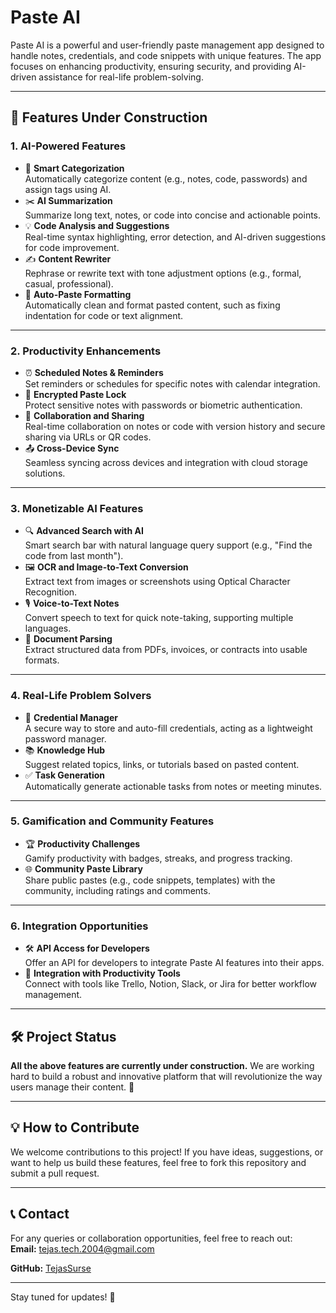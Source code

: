 # Paste AI

Paste AI is a powerful and user-friendly paste management app designed to handle notes, credentials, and code snippets with unique features. The app focuses on enhancing productivity, ensuring security, and providing AI-driven assistance for real-life problem-solving.

---

## 🚀 Features Under Construction

### 1. **AI-Powered Features**
- 🔄 **Smart Categorization**  
  Automatically categorize content (e.g., notes, code, passwords) and assign tags using AI.
- ✂️ **AI Summarization**  
  Summarize long text, notes, or code into concise and actionable points.
- 💡 **Code Analysis and Suggestions**  
  Real-time syntax highlighting, error detection, and AI-driven suggestions for code improvement.
- ✍️ **Content Rewriter**  
  Rephrase or rewrite text with tone adjustment options (e.g., formal, casual, professional).
- 🧹 **Auto-Paste Formatting**  
  Automatically clean and format pasted content, such as fixing indentation for code or text alignment.

---

### 2. **Productivity Enhancements**
- ⏰ **Scheduled Notes & Reminders**  
  Set reminders or schedules for specific notes with calendar integration.
- 🔐 **Encrypted Paste Lock**  
  Protect sensitive notes with passwords or biometric authentication.
- 🤝 **Collaboration and Sharing**  
  Real-time collaboration on notes or code with version history and secure sharing via URLs or QR codes.
- 📤 **Cross-Device Sync**  
  Seamless syncing across devices and integration with cloud storage solutions.

---

### 3. **Monetizable AI Features**
- 🔍 **Advanced Search with AI**  
  Smart search bar with natural language query support (e.g., "Find the code from last month").
- 🖼️ **OCR and Image-to-Text Conversion**  
  Extract text from images or screenshots using Optical Character Recognition.
- 🎙️ **Voice-to-Text Notes**  
  Convert speech to text for quick note-taking, supporting multiple languages.
- 📄 **Document Parsing**  
  Extract structured data from PDFs, invoices, or contracts into usable formats.

---

### 4. **Real-Life Problem Solvers**
- 🔑 **Credential Manager**  
  A secure way to store and auto-fill credentials, acting as a lightweight password manager.
- 📚 **Knowledge Hub**  
  Suggest related topics, links, or tutorials based on pasted content.
- ✅ **Task Generation**  
  Automatically generate actionable tasks from notes or meeting minutes.

---

### 5. **Gamification and Community Features**
- 🏆 **Productivity Challenges**  
  Gamify productivity with badges, streaks, and progress tracking.
- 🌐 **Community Paste Library**  
  Share public pastes (e.g., code snippets, templates) with the community, including ratings and comments.

---

### 6. **Integration Opportunities**
- 🛠️ **API Access for Developers**  
  Offer an API for developers to integrate Paste AI features into their apps.
- 🔗 **Integration with Productivity Tools**  
  Connect with tools like Trello, Notion, Slack, or Jira for better workflow management.

---

## 🛠️ Project Status
**All the above features are currently under construction.** We are working hard to build a robust and innovative platform that will revolutionize the way users manage their content. 🚧

---

## 💡 How to Contribute
We welcome contributions to this project! If you have ideas, suggestions, or want to help us build these features, feel free to fork this repository and submit a pull request.

---

## 📞 Contact
For any queries or collaboration opportunities, feel free to reach out:  
**Email:** tejas.tech.2004@gmail.com

**GitHub:** [TejasSurse](https://github.com/TejasSurse)

---

Stay tuned for updates! 🚀
